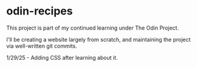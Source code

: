 # odin-recipes
This project is part of my continued learning under The Odin Project.

I'll be creating a website largely from scratch, and maintaining the project via well-written git commits.

1/29/25 - Adding CSS after learning about it.
